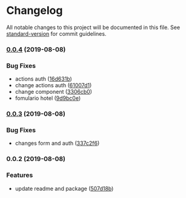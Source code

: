# Changelog

All notable changes to this project will be documented in this file. See [standard-version](https://github.com/conventional-changelog/standard-version) for commit guidelines.

### [0.0.4](https://github.com/Beor18/jwt-peliculas-frontend/compare/v0.0.3...v0.0.4) (2019-08-08)


### Bug Fixes

* actions auth ([16d631b](https://github.com/Beor18/jwt-peliculas-frontend/commit/16d631b))
* change actions auth ([61007d1](https://github.com/Beor18/jwt-peliculas-frontend/commit/61007d1))
* change component ([3306cb0](https://github.com/Beor18/jwt-peliculas-frontend/commit/3306cb0))
* fomulario hotel ([9d9bc0e](https://github.com/Beor18/jwt-peliculas-frontend/commit/9d9bc0e))

### [0.0.3](https://github.com/Beor18/jwt-peliculas-frontend/compare/v0.0.2...v0.0.3) (2019-08-08)


### Bug Fixes

* changes form and auth ([337c2f6](https://github.com/Beor18/jwt-peliculas-frontend/commit/337c2f6))

### 0.0.2 (2019-08-08)


### Features

* update readme and package ([507d18b](https://github.com/Beor18/jwt-peliculas-frontend/commit/507d18b))
